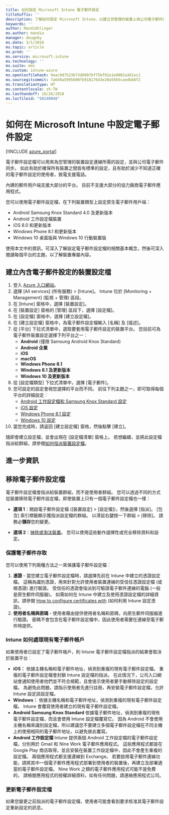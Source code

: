 ```yaml
---
title: 如何設定 Microsoft Intune 電子郵件設定
titleSuffix: ''
description: 了解如何設定 Microsoft Intune，以建立您管理的裝置上與公司電子郵件的連線。
keywords: ''
author: MandiOhlinger
ms.author: mandia
manager: dougeby
ms.date: 3/1/2018
ms.topic: article
ms.prod: ''
ms.service: microsoft-intune
ms.technology: ''
ms.suite: ems
ms.custom: intune-azure
ms.openlocfilehash: 9aac9d7523673d6907bf75bf91e1e9802a381ec2
ms.sourcegitcommit: 7a649a5995600fb91817643e20a5565caedbb8f2
ms.translationtype: HT
ms.contentlocale: zh-TW
ms.lasthandoff: 10/26/2018
ms.locfileid: "50149048"
---
```

# <a name="how-to-configure-email-settings-in-microsoft-intune"></a>如何在 Microsoft Intune 中設定電子郵件設定

[!INCLUDE [azure_portal](./includes/azure_portal.md)]

電子郵件設定檔可以用來為您管理的裝置設定連線所需的設定，並與公司電子郵件同步。 如此有助於確保所有裝置之間皆有標準的設定，且有助於減少不知道正確的電子郵件設定的使用者，致電支援電話。

內建的郵件用戶端支援大部分的平台。 目前不支援大部分的協力廠商電子郵件應用程式。

您可以使用電子郵件設定檔，在下列裝置類型上設定原生電子郵件用戶端：

- Android Samsung Knox Standard 4.0 及更新版本
- Android 工作設定檔裝置
- iOS 8.0 和更新版本
- Windows Phone 8.1 和更新版本
- Windows 10 桌面版與 Windows 10 行動裝置版

使用本文中的資訊，可深入了解設定電子郵件設定檔的相關基本概念，然後可深入閱讀每個平台的主題，以了解裝置專屬內容。

## <a name="create-a-device-profile-containing-email-settings"></a>建立內含電子郵件設定的裝置設定檔

1. 登入 [Azure 入口網站](https://portal.azure.com)。
2. 選擇 [All services] (所有服務) > [Intune]。 Intune 位於 [Monitoring + Management] (監視 + 管理) 區段。
3. 在 [Intune] 窗格中，選擇 [裝置設定]。
2. 在 [裝置設定] 窗格的 [管理] 區段下，選擇 [設定檔]。
3. 在 [設定檔] 窗格中，選擇 [建立設定檔]。
4. 在 [建立設定檔] 窗格中，為電子郵件設定檔輸入 [名稱] 及 [描述]。
5. 從 [平台] 下拉式清單中，選取要套用電子郵件設定的裝置平台。 您目前可為電子郵件裝置設定選擇下列平台之一︰
    - **Android** (僅限 Samsung Android Knox Standard)
    - **Android 企業**
    - **iOS**
    - **macOS**
    - **Windows Phone 8.1**
    - **Windows 8.1 及更新版本**
    - **Windows 10 及更新版本**
6. 從 [設定檔類型] 下拉式清單中，選擇 [電子郵件]。
7. 您可設定的設定會視您選擇的平台而不同。 前往下列主題之一，即可取得每個平台的詳細設定︰
    - [Android 工作設定檔和 Samsung Knox Standard 設定](email-settings-android.md)
    - [iOS 設定](email-settings-ios.md)
    - [Windows Phone 8.1 設定](email-settings-windows-phone-8-1.md)
    - [Windows 10 設定](email-settings-windows-10.md)
8. 當您完成時，請返回 [建立設定檔] 窗格，然後點擊 [建立]。

隨即會建立設定檔，並會出現在 [設定檔清單] 窗格上。
若想繼續，並將此設定檔指派給群組，請參閱[如何指派裝置設定檔](device-profile-assign.md)。

## <a name="further-information"></a>進一步資訊

## <a name="remove-an-email-profile"></a>移除電子郵件設定檔

電子郵件設定檔會指派給裝置群組，而不是使用者群組。 您可以透過不同的方式從裝置移除電子郵件設定檔，即使裝置上只有一個電子郵件設定檔也一樣：

- **選項 1**：開啟電子郵件設定檔 ([裝置設定] > [設定檔])，然後選擇 [指派]。 [包含] 索引標籤顯示獲指派設定檔的群組。 以滑鼠右鍵按一下群組 > [移除]。 請務必**儲存**您的變更。

- **選項 2**：[抹除或淘汰裝置](devices-wipe.md)。 您可以使用這些動作選擇性或完全移除資料和設定。

### <a name="securing-email-access"></a>保護電子郵件存取

您可以使用下列兩種方法之一來保護電子郵件設定檔︰

1. **憑證** - 當您建立電子郵件設定檔時，請選擇先前在 Intune 中建立的憑證設定檔。 這稱為識別憑證，用來針對允許使用者裝置連線的受信任憑證設定檔 (或根憑證) 進行驗證。 受信任的憑證會指派到可驗證電子郵件連線的電腦 (一般是原生郵件伺服器)。
如需如何在 Intune 中建立及使用憑證設定檔的詳細資訊，請參閱 [How to configure certificates with](certificates-configure.md) (如何利用 Intune 設定憑證)。
2. **使用者名稱與密碼** - 使用者藉由提供使用者名稱和密碼，向原生郵件伺服器進行驗證。
密碼不會包含在電子郵件設定檔中，因此使用者需要在連線至電子郵件時提供。


### <a name="how-intune-handles-existing-email-accounts"></a>Intune 如何處理現有電子郵件帳戶

如果使用者已設定了電子郵件帳戶，則 Intune 電子郵件設定檔指派的結果會取決於裝置平台︰

- **iOS：** 依據主機名稱和電子郵件地址，偵測到重複的現有電子郵件設定檔。 重複的電子郵件設定檔會封鎖 Intune 設定檔的指派。 在此情況下，公司入口網站會通知使用者他們並不符合規範，且會提示使用者要手動移除設定的設定檔。 為避免此問題，請指示使用者先進行註冊，再安裝電子郵件設定檔，允許 Intune 設定該設定檔。
- **Windows：** 依據主機名稱和電子郵件地址，偵測到重複的現有電子郵件設定檔。 Intune 會覆寫使用者建立的現有電子郵件設定檔。
- **Android Samsung Knox Standard** 依據電子郵件地址，偵測到重複的現有電子郵件設定檔，而且會使用 Intune 設定檔覆寫它。
因為 Android 不會使用主機名稱來識別設定檔，所以建議您不要建立多個電子郵件設定檔在不同主機上的使用相同的電子郵件地址，以避免彼此覆寫。
- **Android 工作設定檔** Intune 提供兩個 Android 工作設定檔的電子郵件設定檔，分別用於 Gmail 和 Nine Work 電子郵件應用程式。 這些應用程式都是在 Google Play 商店取得，並且安裝在裝置工作設定檔中，因此不會產生重複的設定檔。 兩個應用程式都支援連線到 Exchange。 若要啟用電子郵件連線功能，請將其中一個電子郵件應用程式部署到使用者的裝置後，再建立及部署適當的電子郵件設定檔。 Nine Work 之類的電子郵件應用程式可能不是免費的。 請檢閱應用程式的授權詳細資料，如有任何問題，請連絡應用程式公司。

### <a name="update-an-email-profile"></a>更新電子郵件設定檔

如果您變更之前指派的電子郵件設定檔，使用者可能會看到要求核准其電子郵件設定重新設定的訊息。
